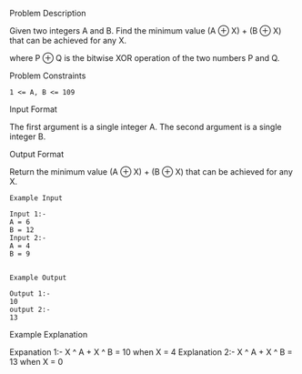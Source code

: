 Problem Description

Given two integers A and B. Find the minimum value (A ⊕ X) + (B ⊕ X) that can be achieved for any X.

where P ⊕ Q is the bitwise XOR operation of the two numbers P and Q.


Problem Constraints
    
    1 <= A, B <= 109


Input Format

The first argument is a single integer A.
The second argument is a single integer B.


Output Format

Return the minimum value (A ⊕ X) + (B ⊕ X) that can be achieved for any X.


    Example Input
    
    Input 1:-
    A = 6
    B = 12
    Input 2:-
    A = 4
    B = 9
    
    
    Example Output
    
    Output 1:-
    10
    output 2:-
    13


Example Explanation

Expanation 1:-
X ^ A + X ^ B = 10 when X = 4
Explanation 2:-
X ^ A + X ^ B = 13 when X = 0